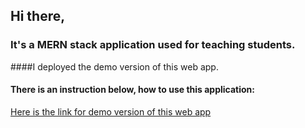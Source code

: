 ## Hi there,
### It's a MERN stack application used for teaching students.
####I deployed the demo version of this web app.
#### There is an instruction below, how to use this application:
[Here is the link for demo version of this web app](https://infoshkola2.herokuapp.com "Mern Demo")

